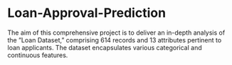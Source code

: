 # Loan-Approval-Prediction
The aim of this comprehensive project is to deliver an in-depth analysis of the ”Loan Dataset,” comprising 614 records and 13 attributes pertinent to loan applicants. The dataset encapsulates various categorical and continuous features.
